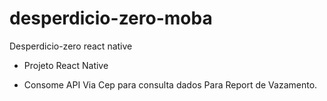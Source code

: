 # desperdicio-zero-moba
Desperdicio-zero react native


 - Projeto React Native 


 - Consome API Via Cep para consulta dados Para Report de Vazamento.
